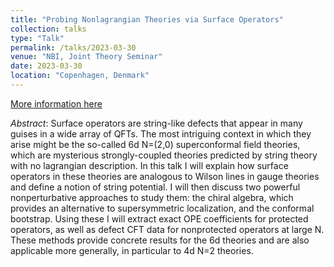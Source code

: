 ```yaml
---
title: "Probing Nonlagrangian Theories via Surface Operators"
collection: talks
type: "Talk"
permalink: /talks/2023-03-30
venue: "NBI, Joint Theory Seminar"
date: 2023-03-30
location: "Copenhagen, Denmark"
---
```


[More information here](https://indico.nbi.ku.dk/event/1965/?print=1&view=event)

*Abstract*: Surface operators are string-like defects that appear in many guises in a wide array of QFTs. The most intriguing context in which they arise might be the so-called 6d N=(2,0) superconformal field theories, which are mysterious strongly-coupled theories predicted by string theory with no lagrangian description. In this talk I will explain how surface operators in these theories are analogous to Wilson lines in gauge theories and define a notion of string potential. I will then discuss two powerful nonperturbative approaches to study them: the chiral algebra, which provides an alternative to supersymmetric localization, and the conformal bootstrap. Using these I will extract exact OPE coefficients for protected operators, as well as defect CFT data for nonprotected operators at large N. These methods provide concrete results for the 6d theories and are also applicable more generally, in particular to 4d N=2 theories.
